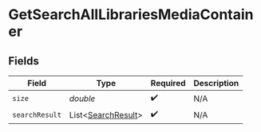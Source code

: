 # GetSearchAllLibrariesMediaContainer


## Fields

| Field                                                         | Type                                                          | Required                                                      | Description                                                   |
| ------------------------------------------------------------- | ------------------------------------------------------------- | ------------------------------------------------------------- | ------------------------------------------------------------- |
| `size`                                                        | *double*                                                      | :heavy_check_mark:                                            | N/A                                                           |
| `searchResult`                                                | List<[SearchResult](../../models/operations/SearchResult.md)> | :heavy_check_mark:                                            | N/A                                                           |